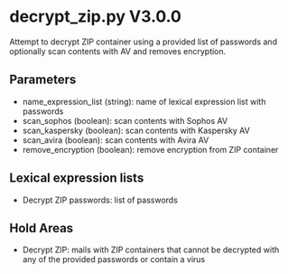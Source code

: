 decrypt_zip.py V3.0.0
=====================

Attempt to decrypt ZIP container using a provided list of passwords and optionally scan contents with AV and removes encryption.

## Parameters
* name_expression_list (string): name of lexical expression list with passwords
* scan_sophos (boolean): scan contents with Sophos AV
* scan_kaspersky (boolean): scan contents with Kaspersky AV
* scan_avira (boolean): scan contents with Avira AV
* remove_encryption (boolean): remove encryption from ZIP container

## Lexical expression lists
* Decrypt ZIP passwords: list of passwords

## Hold Areas
* Decrypt ZIP: mails with ZIP containers that cannot be decrypted with any of the provided passwords or contain a virus
